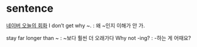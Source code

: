 # sentence
[네이버 오늘의 회화](http://m.wordbook.naver.com/endic/today/conversation.nhn)
I don’t get why ~. : 왜 ~인지 이해가 안 가.

stay far longer than ~ : ~보다 훨씬 더 오래가다
Why not -ing? : -하는 게 어때요?
